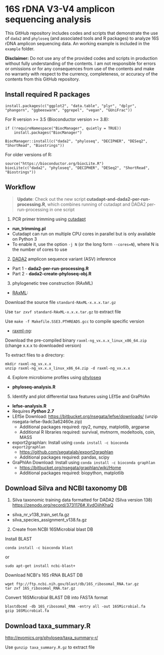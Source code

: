 # 16S rDNA V3-V4 amplicon sequencing analysis

This GitHub repository includes codes and scripts that demonstrate the use of `dada2` and `phyloseq` (and associated tools and R packages) to analyze 16S rDNA amplicon sequencing data. An working example is included in the `example` folder.

**Disclaimer:**
Do not use any of the provided codes and scripts in production without fully understanding of the contents. I am not responsible for errors or omissions or for any consequences from use of the contents and make no warranty with respect to the currency, completeness, or accuracy of the contents from this GitHub repository.

## Install required R packages

```
install.packages(c("ggplot2", "data.table", "plyr", "dplyr", "phangorn", "ggbeeswarm", "ggrepel", "vegan", "GUniFrac"))
```

For R version >= 3.5 (Bioconductor version >= 3.8):
```
if (!requireNamespace("BiocManager", quietly = TRUE))
    install.packages("BiocManager")

BiocManager::install(c("dada2", "phyloseq", "DECIPHER", "DESeq2", "ShortRead", "Biostrings"))
```

For older versions of R:
```
source("https://bioconductor.org/biocLite.R")
biocLite(c("dada2", "phyloseq", "DECIPHER", "DESeq2", "ShortRead", "Biostrings"))
```

## Workflow

> **Update**: Check out the new script **cutadapt-and-dada2-per-run-processing.R**, which combines running of cutadapt and DADA2 per-run-processing in one script

1. PCR primer trimming using [cutadapt](https://cutadapt.readthedocs.io/en/stable/)
* **run_trimming.pl**
* Cutadapt can run on multiple CPU cores in parallel but is only available on Python 3
* To enable it, use the option `-j N` (or the long form `--cores=N`), where N is the number of cores to use

2. [DADA2](https://benjjneb.github.io/dada2/) amplicon sequence variant (ASV) inference
* Part 1 - **dada2-per-run-processing.R**
* Part 2 - **dada2-create-phyloseq-obj.R**

3. phylogenetic tree construction (RAxML)
* [RAxML](https://github.com/stamatak/standard-RAxML):

Download the source file `standard-RAxML-x.x.x.tar.gz`

Use `tar zxvf standard-RAxML-x.x.x.tar.gz` to extract file

Use `make -f Makefile.SSE3.PTHREADS.gcc` to compile specific version

* [raxml-ng](https://github.com/amkozlov/raxml-ng):

Download the pre-compiled binary `raxml-ng_vx.x.x_linux_x86_64.zip` (change x.x.x to downloaded version)

To extract files to a directory:
```
mkdir raxml-ng_vx.x.x
unzip raxml-ng_vx.x.x_linux_x86_64.zip -d raxml-ng_vx.x.x
```

4. Explore microbiome profiles using [phyloseq](https://joey711.github.io/phyloseq/) 
* **phyloseq-analysis.R**

5. Identify and plot differential taxa features using LEfSe and GraPhlAn
* **lefse-analysis.R**
* Requires ***Python 2.7***
* LEfSe Download: https://bitbucket.org/nsegata/lefse/downloads/ (unzip nsegata-lefse-9adc3a62460e.zip)
  * Additional packages required: rpy2, numpy, matplotlib, argparse
  * Additional R libraries required: survival, mvtnorm, modeltools, coin, MASS
* export2graphlan: Install using `conda install -c bioconda export2graphlan`
  * https://github.com/segatalab/export2graphlan
  * Additional packages required: pandas, scipy
* GraPhlAn Download: Install using `conda install -c bioconda graphlan`
  * https://bitbucket.org/nsegata/graphlan/wiki/Home
  * Additional packages required: biopython, matplotlib

## Download Silva and NCBI taxonomy DB

1. Silva taxonomic training data formatted for DADA2 (Silva version 138)
https://zenodo.org/record/3731176#.XvdOiihKhaQ
* silva_nr_v138_train_set.fa.gz
* silva_species_assignment_v138.fa.gz

2. Create from NCBI 16SMicrobial blast DB

Install BLAST 
```
conda install -c bioconda blast
```
or
```
sudo apt-get install ncbi-blast+
```

Download NCBI's 16S rRNA BLAST DB
```
wget ftp://ftp.ncbi.nih.gov/blast/db/16S_ribosomal_RNA.tar.gz
tar zxf 16S_ribosomal_RNA.tar.gz
```

Convert 16SMicrobial BLAST DB into FASTA format
```
blastdbcmd -db 16S_ribosomal_RNA -entry all -out 16SMicrobial.fa
gzip 16SMicrobial.fa
```

## Download taxa_summary.R
http://evomics.org/phyloseq/taxa_summary-r/

Use `gunzip taxa_summary.R.gz` to extract file
